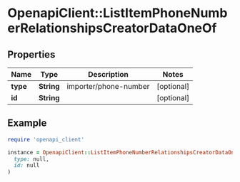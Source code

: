 # OpenapiClient::ListItemPhoneNumberRelationshipsCreatorDataOneOf

## Properties

| Name | Type | Description | Notes |
| ---- | ---- | ----------- | ----- |
| **type** | **String** | importer/phone-number | [optional] |
| **id** | **String** |  | [optional] |

## Example

```ruby
require 'openapi_client'

instance = OpenapiClient::ListItemPhoneNumberRelationshipsCreatorDataOneOf.new(
  type: null,
  id: null
)
```

